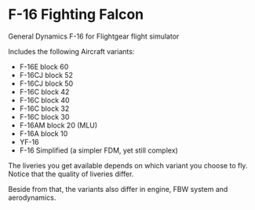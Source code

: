 # F-16 Fighting Falcon
General Dynamics F-16 for Flightgear flight simulator

Includes the following Aircraft variants:

- F-16E block 60
- F-16CJ block 52
- F-16CJ block 50
- F-16C block 42
- F-16C block 40
- F-16C block 32
- F-16C block 30
- F-16AM block 20 (MLU)
- F-16A  block 10
- YF-16
- F-16 Simplified  (a simpler FDM, yet still complex)

The liveries you get available depends on which variant you choose to fly.
Notice that the quality of liveries differ.

Beside from that, the variants also differ in engine, FBW system and aerodynamics.